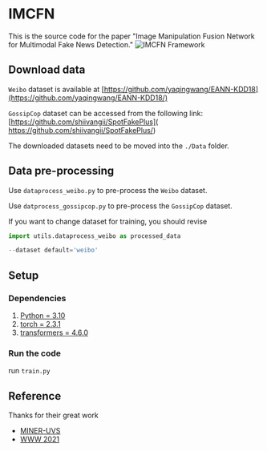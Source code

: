 # IMCFN
This is the source code for the paper "Image Manipulation Fusion Network for Multimodal Fake News Detection."
![IMCFN Framework](https://github.com/wenbin-zheng/IMCFN/blob/main/IMCFN.jpg)

## Download data
 `Weibo` dataset is available at [https://github.com/yaqingwang/EANN-KDD18](https://github.com/yaqingwang/EANN-KDD18/)

 `GossipCop` dataset can be accessed from the following link: [https://github.com/shiivangii/SpotFakePlus]( https://github.com/shiivangii/SpotFakePlus/)

The downloaded datasets need to be moved into the `./Data` folder.

## Data pre-processing

Use `dataprocess_weibo.py` to pre-process the `Weibo` dataset.

Use `datprocess_gossipcop.py` to pre-process the `GossipCop` dataset.

If you want to change dataset for training, you should revise
```python
import utils.dataprocess_weibo as processed_data
```
```python
--dataset default='weibo'
```
## Setup

### Dependencies

1. [Python = 3.10](https://github.com/dmlc/dgl/)
2. [torch = 2.3.1](https://pytorch.org/get-started/locally/)
3. [transformers = 4.6.0](https://huggingface.co/docs/transformers/installation)


### Run the code

run ```train.py ```

## Reference
Thanks for their great work
* [MINER-UVS](https://github.com/wangbing1416/MINER-UVS)
* [WWW 2021](https://github.com/RMSnow/WWW2021)

